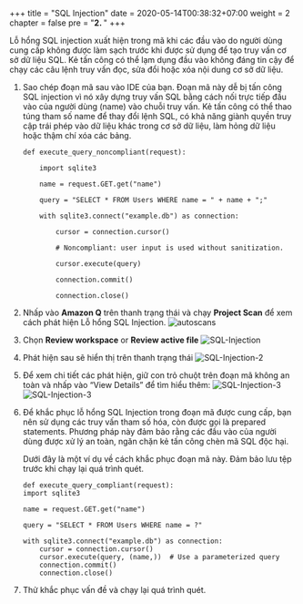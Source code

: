 +++
title = "SQL Injection"
date = 2020-05-14T00:38:32+07:00
weight = 2
chapter = false
pre = "<b>2. </b>"
+++

Lỗ hổng SQL injection xuất hiện trong mã khi các đầu vào do người dùng cung cấp không được làm sạch trước khi được sử dụng để tạo truy vấn cơ sở dữ liệu SQL. Kẻ tấn công có thể lạm dụng đầu vào không đáng tin cậy để chạy các câu lệnh truy vấn đọc, sửa đổi hoặc xóa nội dung cơ sở dữ liệu.

1. Sao chép đoạn mã sau vào IDE của bạn. Đoạn mã này dễ bị tấn công SQL injection vì nó xây dựng truy vấn SQL bằng cách nối trực tiếp đầu vào của người dùng (name) vào chuỗi truy vấn. Kẻ tấn công có thể thao túng tham số name để thay đổi lệnh SQL, có khả năng giành quyền truy cập trái phép vào dữ liệu khác trong cơ sở dữ liệu, làm hỏng dữ liệu hoặc thậm chí xóa các bảng.

   ```
   def execute_query_noncompliant(request):

       import sqlite3

       name = request.GET.get("name")

       query = "SELECT * FROM Users WHERE name = " + name + ";"

       with sqlite3.connect("example.db") as connection:

           cursor = connection.cursor()

           # Noncompliant: user input is used without sanitization.

           cursor.execute(query)

           connection.commit()

           connection.close()
   ```

2. Nhấp vào **Amazon Q** trên thanh trạng thái và chạy **Project Scan** để xem cách phát hiện Lỗ hổng SQL Injection.
   ![autoscans](/images/1/autoscans.png?width=90pc)

3. Chọn **Review workspace** or **Review active file**
   ![SQL-Injection](/images/2/sql-injection-1.png?width=90pc)

4. Phát hiện sau sẽ hiển thị trên thanh trạng thái
   ![SQL-Injection-2](/images/2/sql-injection-2.png?width=90pc)

5. Để xem chi tiết các phát hiện, giữ con trỏ chuột trên đoạn mã không an toàn và nhấp vào “View Details” để tìm hiểu thêm:
   ![SQL-Injection-3](/images/2/sql-injection-3.png?width=90pc)
   ![SQL-Injection-3](/images/2/sql-injection-4.png?width=90pc)

6. Để khắc phục lỗ hổng SQL Injection trong đoạn mã được cung cấp, bạn nên sử dụng các truy vấn tham số hóa, còn được gọi là prepared statements. Phương pháp này đảm bảo rằng các đầu vào của người dùng được xử lý an toàn, ngăn chặn kẻ tấn công chèn mã SQL độc hại.

   Dưới đây là một ví dụ về cách khắc phục đoạn mã này. Đảm bảo lưu tệp trước khi chạy lại quá trình quét.

   ```
   def execute_query_compliant(request):
   import sqlite3

   name = request.GET.get("name")

   query = "SELECT * FROM Users WHERE name = ?"

   with sqlite3.connect("example.db") as connection:
       cursor = connection.cursor()
       cursor.execute(query, (name,))  # Use a parameterized query
       connection.commit()
       connection.close()
   ```

7. Thử khắc phục vấn đề và chạy lại quá trình quét.
